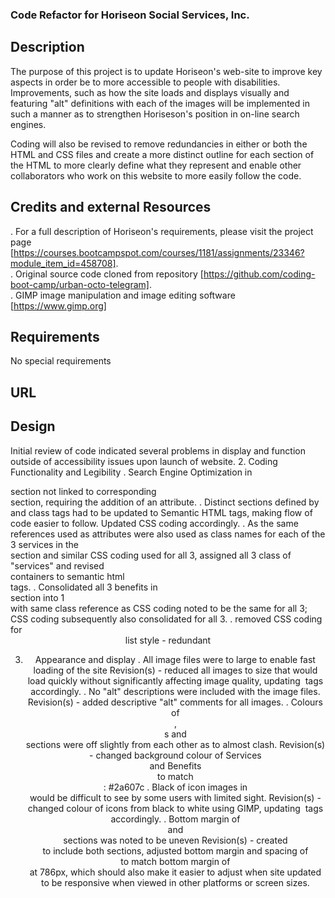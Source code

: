 ### Code Refactor for Horiseon Social Services, Inc.

## Description
The purpose of this project is to update Horiseon's web-site to improve key aspects in order be to more accessible to people with disabilities.  Improvements, such as how the site loads and displays visually and featuring "alt" definitions with each of the images will be implemented in such a manner as to strengthen Horiseson's position in on-line search engines.

Coding will also be revised to remove redundancies in either or both the HTML and CSS files and create a more distinct outline for each section of the HTML to more clearly define what they represent and enable other collaborators who work on this website to more easily follow the code.

## Credits and external Resources
.   For a full description of Horiseon's requirements, please visit the project page [https://courses.bootcampspot.com/courses/1181/assignments/23346?module_item_id=458708].  
.   Original source code cloned from repository [https://github.com/coding-boot-camp/urban-octo-telegram].  
.   GIMP image manipulation and image editing software [https://www.gimp.org] 

## Requirements
No special requirements 

## URL


## Design
Initial review of code indicated several problems in display and function outside of accessibility issues upon launch of website.
2.  Coding Functionality and Legibility
    .   Search Engine Optimization in <nav> section not linked to corresponding <Main> section, requiring the addition of an <id> attribute.
    .   Distinct sections defined by <div> and class tags had to be updated to Semantic HTML tags, making flow of code easier to follow. Updated CSS coding accordingly. 
    .   As the same references used as <id> attributes were also used as class names for each of the 3 services in the <main> section and similar CSS coding used for all 3, assigned all 3 class of "services" and revised <div> containers to semantic html <article> tags.
    .   Consolidated all 3 benefits in <aside> section into 1 <div> with same class reference as CSS coding noted to be the same for all 3; CSS coding subsequently also consolidated for all 3.
    .   removed CSS coding for <header div ul> list style - redundant


3.  Appearance and display
    .   All image files were to large to enable fast loading of the site
        Revision(s) - reduced all images to size that would load quickly without significantly affecting image quality, updating <img> tags accordingly.
    .   No "alt" descriptions were included with the image files.
        Revision(s) - added descriptive "alt" comments for all images.
    .   Colours of <header>, <main>s and <aside> sections were off slightly from each other as to almost clash.
        Revision(s) - changed background colour of Services <main> and Benefits <aside> to match <header>: #2a607c
    .   Black of icon images in <aside> would be difficult to see by some users with limited sight.
        Revision(s) - changed colour of icons from black to white using GIMP, updating <img> tags accordingly.
    .   Bottom margin of <main> and <aside> sections was noted to be uneven
        Revision(s) - created <div> to include both sections, adjusted bottom margin and spacing of <aside> to match bottom margin of <main> at 786px, which should also make it easier to adjust when site updated to be responsive when viewed in other platforms or screen sizes.
    


